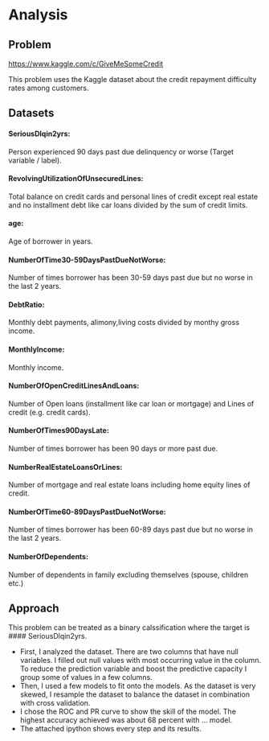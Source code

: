 # Analysis

## Problem

https://www.kaggle.com/c/GiveMeSomeCredit

This problem uses the Kaggle dataset about the credit repayment difficulty rates among customers. 

## Datasets
#### SeriousDlqin2yrs:
Person experienced 90 days past due delinquency or worse (Target variable / label).

#### RevolvingUtilizationOfUnsecuredLines:
Total balance on credit cards and personal lines of credit except real estate and no installment debt like car loans divided by the sum of credit limits.

#### age:
Age of borrower in years.

#### NumberOfTime30-59DaysPastDueNotWorse:
Number of times borrower has been 30-59 days past due but no worse in the last 2 years.

#### DebtRatio:
Monthly debt payments, alimony,living costs divided by monthy gross income.

#### MonthlyIncome:
Monthly income.

#### NumberOfOpenCreditLinesAndLoans:
Number of Open loans (installment like car loan or mortgage) and Lines of credit (e.g. credit cards).

#### NumberOfTimes90DaysLate:
Number of times borrower has been 90 days or more past due.

#### NumberRealEstateLoansOrLines:
Number of mortgage and real estate loans including home equity lines of credit.

#### NumberOfTime60-89DaysPastDueNotWorse:
Number of times borrower has been 60-89 days past due but no worse in the last 2 years.

#### NumberOfDependents:
Number of dependents in family excluding themselves (spouse, children etc.)

## Approach
This problem can be treated as a binary calssification where the target is #### SeriousDlqin2yrs. 
- First, I analyzed the dataset. There are two columns that have null variables. I filled out null values with most occurring value in the column. To reduce the prediction variable and boost the predictive capacity I group some of values in a few columns. 
- Then, I used a few models to fit onto the models. As the dataset is very skewed, I resample the dataset to balance the dataset in combination with cross validation. 
- I chose the ROC and PR curve to show the skill of the model. The highest accuracy achieved was about 68 percent with … model.
- The attached ipython shows every step and its results.

